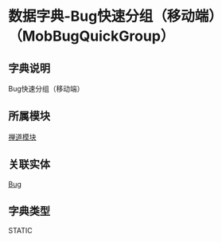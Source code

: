 # 数据字典-Bug快速分组（移动端）（MobBugQuickGroup）
## 字典说明
Bug快速分组（移动端）

## 所属模块
[禅道模块](../module/zentao)

## 关联实体
[Bug](../module/zentao/Bug)

## 字典类型
STATIC



